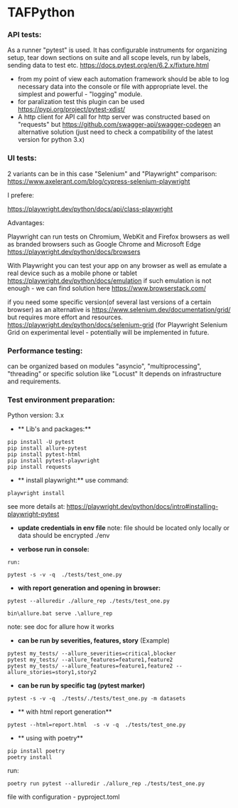 # TAFPython

### API tests:

As a runner "pytest" is used. It has configurable instruments for organizing setup, tear down sections on suite and all scope levels, run by labels, sending data to test etc. https://docs.pytest.org/en/6.2.x/fixture.html 
- from my point of view each automation framework should be able to log necessary data into the console or file with appropriate level. the simplest and powerful - "logging" module.
- for paralization test  this plugin can be used https://pypi.org/project/pytest-xdist/
- A http client for API call for http server was constructed based on "requests" but https://github.com/swagger-api/swagger-codegen an alternative solution (just need to check a compatibility of the latest version for python 3.x)

### UI tests:

2 variants can be in this case "Selenium" and "Playwright"
comparison:
https://www.axelerant.com/blog/cypress-selenium-playwright

I prefere:

https://playwright.dev/python/docs/api/class-playwright

Advantages:

Playwright can run tests on Chromium, WebKit and Firefox browsers as well as branded browsers such as Google Chrome and Microsoft Edge
https://playwright.dev/python/docs/browsers

With Playwright you can test your app on any browser as well as emulate a real device such as a mobile phone or tablet
https://playwright.dev/python/docs/emulation
if such emulation is not enough - we can find solution here https://www.browserstack.com/

if you need some specific version(of several last versions of a certain browser) as an alternative is https://www.selenium.dev/documentation/grid/ but requires more effort and resources.
https://playwright.dev/python/docs/selenium-grid (for Playwright  Selenium Grid on experimental level - potentially will be implemented in future. 

### Performance testing:

can be organized based on modules "asyncio", "multiprocessing", "threading" or specific solution like "Locust" It depends on infrastructure and requirements. 

### Test environment preparation:
Python version: 3.x


* ** Lib's and packages:**
```
pip install -U pytest
pip install allure-pytest
pip install pytest-html
pip install pytest-playwright
pip install requests
```

* ** install playwright:**
use command:
```
playwright install
```
see more details at:
https://playwright.dev/python/docs/intro#installing-playwright-pytest

* **update credentials in env file**
note: file should be located only locally or data should be encrypted
./env

* **verbose run in console:**

```
run:
 
pytest -s -v -q  ./tests/test_one.py
```
* **with report generation and opening in browser:**

```
pytest --alluredir ./allure_rep ./tests/test_one.py

bin\allure.bat serve .\allure_rep
```
note: see doc for allure how it works

* **can be run by severities, features, story** (Example)

```
pytest my_tests/ --allure_severities=critical,blocker
pytest my_tests/ --allure_features=feature1,feature2
pytest my_tests/ --allure_features=feature1,feature2 --allure_stories=story1,story2
```

* **can be run by specific tag (pytest marker)**

```
pytest -s -v -q  ./tests/./tests/test_one.py -m datasets

```

* ** with html report generation**

```
pytest --html=report.html  -s -v -q  ./tests/test_one.py

```

* ** using with poetry**

```
pip install poetry
poetry install
```

run:
```
poetry run pytest --alluredir ./allure_rep ./tests/test_one.py
```
file with configuration - pyproject.toml
